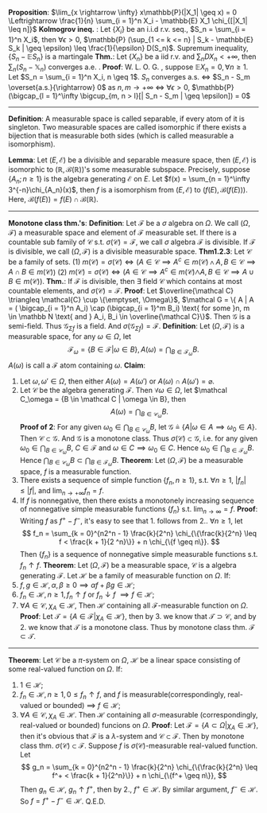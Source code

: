 **Proposition**: $\lim_{x \rightarrow \infty} x\mathbb{P}(|X_1| \geq x) = 0 \Leftrightarrow \frac{1}{n} \sum_{i = 1}^n X_i - \mathbb{E} X_1 \chi_{[|X_1| \leq n]}$ 
**Kolmogrov ineq.** : Let $\{X_i\}$ be an i.i.d r.v. seq., $S_n = \sum_{i = 1}^n X_i$, then $\forall \epsilon > 0$, $\mathbb{P} (\sup_{1 <= k <= n} | S_k - \mathbb{E} S_k | \geq \epsilon) \leq \frac{1}{\epsilon} D(S_n)$.
	Supremum inequality, $\{S_n - \mathbb{E} S_n\}$ is a martingale
**Thm.**: Let $\{X_n\}$ be a iid r.v. and $\sum_n D X_n < +\infty$, then $\sum_n(S_n - \mathbb X_n)$ converges a.e. .
	**Proof**: W. L. O. G. , suppose $\mathbb{E} X_n = 0, \forall n \geq 1$. Let $S_n = \sum_{i = 1}^n X_i, n \geq 1$. $S_n$ converges a.s. $\Leftrightarrow$ $S_n - S_m \overset{a.s.}{\rightarrow} 0$ as $n, m \rightarrow +\infty$ $\Leftrightarrow$ $\forall \epsilon > 0$, $\mathbb{P}(\bigcap_{l = 1}^\infty \bigcup_{m, n > l}[| S_n - S_m | \geq \epsilon]) = 0$ 
***
**Definition**: A measurable space is called separable, if every atom of it is singleton. Two measurable spaces are called isomorphic if there exists a bijection that is measurable both sides (which is called measurable a isomorphism). [](https://www.bananaspace.org/wiki/%E8%AE%B2%E4%B9%89:%E9%9B%86%E5%90%88%E8%AE%BA%E5%9F%BA%E7%A1%80_(OperatorP)/%E5%88%9D%E7%AD%89%E6%8F%8F%E8%BF%B0%E9%9B%86%E5%90%88%E8%AE%BA/%E6%A0%87%E5%87%86Borel%E7%A9%BA%E9%97%B4)

**Lemma**: Let $(E, \mathcal{E})$ be a divisible and separable measure space, then $(E, \mathcal{E})$ is isomorphic to $(\mathbb{R}, \mathcal{B}(\mathbb R))$'s some measurable subspace. Precisely, suppose $\{A_n; n \geq 1\}$ is the algebra generating $\mathcal E$ on $E$. Let $f(x) = \sum_{n = 1}^\infty 3^{-n}\chi_{A_n}(x)$, then $f$ is a isomorphism from $(E, \mathcal E)$ to $(f(E), \mathcal B(f(E)))$. Here, $\mathcal B(f(E)) = f(E) \cap \mathcal B(\mathbb R)$.
***
**Monotone class thm.'s**:
**Definition**: Let $\mathcal F$ be a $\sigma$ algebra on $\Omega$. We call $(\Omega, \mathcal F)$ a measurable space and element of $\mathcal F$ measurable set. If there is a countable sub family of $\mathcal C$ s.t. $\sigma(\mathcal C) = \mathcal F$, we call $\sigma$ algebra $\mathcal F$ is divisible. If $\mathcal F$ is divisible, we call $(\Omega, \mathcal F)$ is a divisible measurable space.
**Thm1.2.3**: Let $\mathcal C$ be a family of sets.
(1) $m(\mathcal C) = \sigma(\mathcal C) \Leftrightarrow (A \in \mathcal C \implies A^c \in m(\mathcal C) \wedge A, B \in \mathcal C \implies A \cap B \in m(\mathcal C)$)
(2) $m(\mathcal C) = \sigma(\mathcal C) \Leftrightarrow (A \in \mathcal C \implies A^c \in m(\mathcal C) \bigwedge A,B \in \mathcal C \implies A \cup B \in m(\mathcal C))$.
**Thm.**: If $\mathcal F$ is divisible, then $\exists$ field $\mathcal C$ which contains at most countable elements, and $\sigma(\mathcal C) = \mathcal F$.
**Proof**: Let $\overline{\mathcal C} \triangleq \mathcal{C} \cup \{\emptyset, \Omega\}$, $\mathcal G = \{ A | A = ( \bigcap_{i = 1}^n A_i) \cap (\bigcap_{i = 1}^m B_i) \text{ for some }n, m \in \mathbb N \text{ and } A_i, B_i \in \overline{\mathcal C}\}$. Then $\mathcal G$ is a semi-field. Thus $\mathcal G_{\Sigma f}$ is a field. And $\sigma(\mathcal G_{\Sigma f}) = \mathcal F$.
**Definition**: Let $(\Omega, \mathcal F)$ is a measurable space, for any $\omega \in \Omega$, let
$$
\mathcal F_\omega = \{B \in \mathcal F | \omega \in B\}, A(\omega) = \bigcap_{B \in \mathcal F_\omega} B.
$$
$A(\omega)$ is call a $\mathcal F$ atom containing $\omega$.
**Claim**:
1. Let $\omega, \omega' \in \Omega$, then either $A(\omega) = A(\omega')$ or $A(\omega) \cap A(\omega') = \varnothing$.
2. Let $\mathcal C$ be the algebra generating $\mathcal F$. Then $\forall \omega \in \Omega$, let $\mathcal C_\omega = \{B \in \mathcal C | \omega \in B\}, then
$$
A(\omega) = \bigcap_{B \in \mathcal C_\omega} B.
$$
**Proof of 2**:
For any given $\omega_0 \in \bigcap_{B \in \mathcal C_\omega} B$, let $\mathcal G \triangleq \{A | \omega \in A \implies \omega_0 \in A\}$. Then $\mathcal C \subset \mathcal G$. And $\mathcal G$ is a monotone class. Thus $\sigma(\mathcal C) \subset \mathcal G$, i.e. for any given $\omega_0 \in \bigcap_{B \in \mathcal C_\omega} B$, $C \in \mathcal F$ and $\omega \in C \implies \omega_0 \in C$. Hence $\omega_0 \in \bigcap_{B \in \mathcal F_\omega} B$. Hence $\bigcap_{B \in \mathcal C_\omega} B \subset \bigcap_{B \in \mathcal F_\omega} B$.
**Theorem**: Let $(\Omega, \mathcal F)$ be a measurable space, $f$ is a measurable function.
1. There exists a sequence of simple function $\{f_n, n \geq 1\}$, s.t. $\forall n \geq 1$, $|f_n| \leq |f|$, and $\lim_{n \rightarrow +\infty} f_n = f$.
2. If $f$ is nonnegative, then there exists a monotonely increasing sequence of nonnegative simple measurable functions $\{f_n\}$ s.t. $\lim_{n \rightarrow \infty} = f$.
	**Proof**: Writing $f$ as $f^+ - f^-$, it's easy to see that 1. follows from 2.. $\forall n \geq 1$, let
	$$
	f_n = \sum_{k = 0}^{n2^n - 1} \frac{k}{2^n} \chi_{\{\frac{k}{2^n} \leq f < \frac{k + 1}{2 ^n}\}} + n \chi_{\{f \geq n\}}.
	$$
	Then $\{f_n\}$ is a sequence of nonnegative simple measurable functions s.t. $f_n \uparrow f$.
**Theorem**: Let $(\Omega, \mathcal F)$ be a measurable space, $\mathcal C$ is a algebra generating $\mathcal F$. Let $\mathcal H$ be a family of measurable function on $\Omega$. If:
1. $f, g \in \mathcal H, \alpha, \beta \geq 0 \implies \alpha f + \beta g \in \mathcal H$;
2. $f_n \in \mathcal H, n \geq 1, f_n \uparrow f$ or $f_n \downarrow f$ $\implies f \in \mathcal H$;
3. $\forall A \in \mathcal C, \chi_A \in \mathcal H$,
Then $\mathcal H$ containing all $\mathcal F$-measurable function on $\Omega$.
	**Proof**:
	Let $\mathcal T = \{A \in \mathcal F | \chi_A \in \mathcal H\}$, then by 3. we know that $\mathcal T \supset \mathcal C$, and by 2. we know that $\mathcal T$ is a monotone class. Thus by monotone class thm. $\mathcal F \subset \mathcal T$.
***
**Theorem**: Let $\mathcal C$ be a $\pi$-system on $\Omega$, $\mathcal H$ be a linear space consisting of some real-valued function on $\Omega$. If:
1. $1 \in \mathcal H$;
2. $f_n \in \mathcal H, n \geq 1, 0 \leq f_n \uparrow f$, and $f$ is measurable(correspondingly, real-valued or bounded) $\implies$ $f \in \mathcal H$;
3. $\forall A \in \mathcal C, \chi_A \in \mathcal H$.
Then $\mathcal H$ containing all $\sigma$-measurable (correspondingly, real-valued or bounded) funcions on $\Omega$.
	**Proof**: Let $\mathcal F = \{A \subset \Omega | \chi_A \in \mathcal H\}$, then it's obvious that $\mathcal F$ is a $\lambda$-system and $\mathcal C \subset \mathcal F$. Then by monotone class thm. $\sigma(\mathcal C) \subset \mathcal F$. Suppose $f$ is $\sigma(\mathcal C)$-measurable real-valued function. Let
	$$
	g_n = \sum_{k = 0}^{n2^n - 1} \frac{k}{2^n} \chi_{\{\frac{k}{2^n} \leq f^+ < \frac{k + 1}{2^n}\}} + n \chi_{\{f^+ \geq n\}},
	$$
	Then $g_n \in \mathcal H$, $g_n \uparrow f^+$, then by 2., $f^+ \in \mathcal H$. By similar argument, $f^- \in \mathcal H$. So $f = f^+ - f^- \in \mathcal H$. Q.E.D.